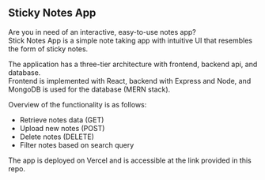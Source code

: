 ## Sticky Notes App
Are you in need of an interactive, easy-to-use notes app? \
Stick Notes App is a simple note taking app with intuitive UI that resembles the form of sticky notes.

The application has a three-tier architecture with frontend, backend api, and database.\
Frontend is implemented with React, backend with Express and Node, and MongoDB is used for the database (MERN stack).

Overview of the functionality is as follows:
- Retrieve notes data (GET)
- Upload new notes (POST)
- Delete notes (DELETE)
- Filter notes based on search query

The app is deployed on Vercel and is accessible at the link provided in this repo.
